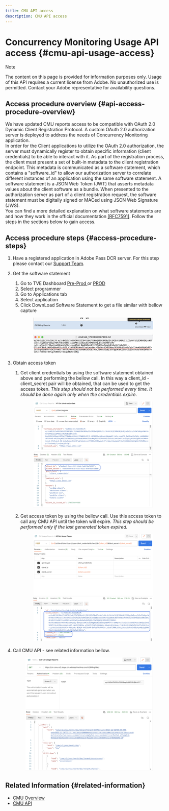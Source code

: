 ```yaml
---
title: CMU API access
description: CMU API access
---
```

# Concurrency Monitoring Usage API access {#cmu-api-usage-access}

>[!NOTE]
>
>The content on this page is provided for information purposes only. Usage of this API requires a current license from Adobe. No unauthorized use is permitted. Contact your Adobe representative for availability questions.

## Access procedure overview {#api-access-procedure-overview}

We have updated CMU reports access to be compatible with OAuth 2.0 Dynamic Client Registration Protocol. 
A custom OAuth 2.0 authorization server is deployed to address the needs of Concurrency Monitoring application. \
In order for the Client applications to utilize the OAuth 2.0 authorization, the server must dynamically register to obtain specific information (client credentials) to be able to interact with it. As part of the registration process, the client must present a set of built-in metadata to the client registration endpoint.
This metadata is communicated as a software statement, which contains a "software_id" to allow our authorization server to correlate different instances of an application using the same software statement.
A software statement is a JSON Web Token (JWT) that asserts metadata values about the client software as a bundle. When presented to the authorization server as part of a client registration request, the software statement must be digitally signed or MACed using JSON Web Signature (JWS). \
You can find a more detailed explanation on what software statements are and how they work in the official documentation  <a href="https://datatracker.ietf.org/doc/html/rfc7591" target="_blank">[RFC7591]</a>.
Follow the steps in the sections below to gain access. 

## Access procedure steps {#access-procedure-steps}

1. Have a registered application in Adobe Pass DCR server. For this step please contact our [Support Team](mailto:tve-support@adobe.com).
2. Get the software statement
   1. Go to TVE Dashboard <a href="https://console-preprod.auth.adobe.com/#!/" target="_blank"> Pre-Prod </a> or <a href="https://console.auth.adobe.com/" target="_blank">PROD</a>
   2. Select programmer
   3. Go to Applications tab
   4. Select application
   5. Click DownLoad Software Statement to get a file similar with bellow capture
      <figure>
          <img src="assets/software_statement_1_download.png"
               alt="Download Software Statement">
       </figure>
      <figure>
          <img src="assets/software_statement_2.png"
               alt="Software Statement Sample">
       </figure>
   
3. Obtain access token
   1. Get client credentials by using the software statement obtained above and performing the bellow call. In this way a client_id - client_secret pair will be obtained, that can be used to get the access token. 
      *This step should not be performed every time. It should be done again only when the credentials expire.*
      <figure>
          <img src="assets/dcr_request_1_get_client_credentials.png"
               alt="Get client credentials">
       </figure>
   
   2. Get access token by using the bellow call. Use this access token to call any CMU API until the token will expire.
      *This step should be performed only if the last generated token expired.*
      <figure>
          <img src="assets/dcr_get_access_token_call.png"
               alt="Get access token">
       </figure>
   
4. Call CMU API - see related information bellow. 
      <figure>
          <img src="assets/call_cmu_reports_sample.png"
               alt="Call CMU API">
       </figure>

## Related Information {#related-information}

* [CMU Overview](/help/concurrency-monitoring/cm-usage-reports.md)
* [CMU API](/help/concurrency-monitoring/cmu-api.md)
